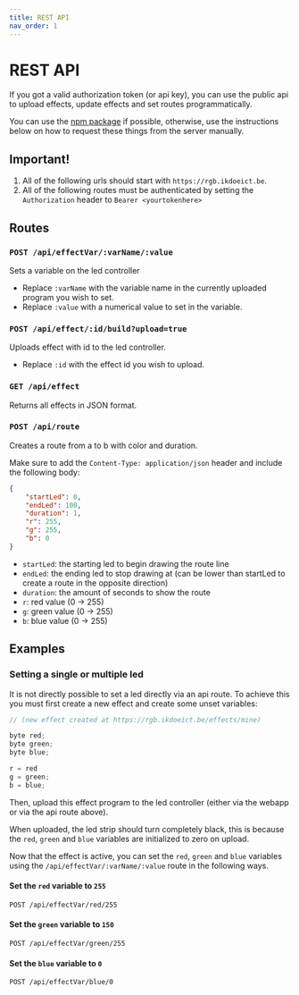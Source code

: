 ```yaml
---
title: REST API
nav_order: 1
---
```


# REST API

If you got a valid authorization token (or api key), you can use the public api to upload effects, update effects and set routes programmatically.

You can use the [npm package]() if possible, otherwise, use the instructions below on how to request these things from the server manually.

## Important!

1. All of the following urls should start with `https://rgb.ikdoeict.be`.
2. All of the following routes must be authenticated by setting the `Authorization` header to `Bearer <yourtokenhere>`

## Routes

### `POST /api/effectVar/:varName/:value`

Sets a variable on the led controller

-   Replace `:varName` with the variable name in the currently uploaded program you wish to set.
-   Replace `:value` with a numerical value to set in the variable.

### `POST /api/effect/:id/build?upload=true`

Uploads effect with id to the led controller.

-   Replace `:id` with the effect id you wish to upload.

### `GET /api/effect`

Returns all effects in JSON format.

### `POST /api/route`

Creates a route from a to b with color and duration.

Make sure to add the `Content-Type: application/json` header and include the following body:

```json
{
    "startLed": 0,
    "endLed": 100,
    "duration": 1,
    "r": 255,
    "g": 255,
    "b": 0
}
```

-   `startLed`: the starting led to begin drawing the route line
-   `endLed`: the ending led to stop drawing at (can be lower than startLed to create a route in the opposite direction)
-   `duration`: the amount of seconds to show the route
-   `r`: red value (0 -> 255)
-   `g`: green value (0 -> 255)
-   `b`: blue value (0 -> 255)

## Examples

### Setting a single or multiple led

It is not directly possible to set a led directly via an api route. To achieve this you must first create a new effect and create some unset variables:

```c
// (new effect created at https://rgb.ikdoeict.be/effects/mine)

byte red;
byte green;
byte blue;

r = red
g = green;
b = blue;
```

Then, upload this effect program to the led controller (either via the webapp or via the api route above).

When uploaded, the led strip should turn completely black, this is because the `red`, `green` and `blue` variables are initialized to zero on upload.

Now that the effect is active, you can set the `red`, `green` and `blue` variables using the `/api/effectVar/:varName/:value` route in the following ways.

#### Set the `red` variable to `255`

`POST /api/effectVar/red/255`

#### Set the `green` variable to `150`

`POST /api/effectVar/green/255`

#### Set the `blue` variable to `0`

`POST /api/effectVar/blue/0`

